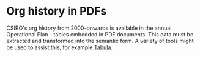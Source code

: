 # Org history in PDFs

CSIRO's org history from 2000-onwards is available in the annual Operational Plan - tables embedded in PDF documents. 
This data must be extracted and transformed into the semantic form. 
A variety of tools might be used to assist this, for example [Tabula](https://tabula.technology/). 
